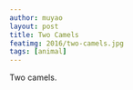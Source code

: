 ```yaml
---
author: muyao
layout: post
title: Two Camels
featimg: 2016/two-camels.jpg
tags: [animal]
---
```


Two camels.
